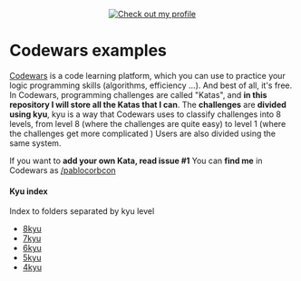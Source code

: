 <p align="center">
  <a href="https://www.codewars.com/users/pablocorbcon">
    <img src="https://www.codewars.com/users/pablocorbcon/badges/large" alt="Check out my profile">
  </a>
</p>
       
# Codewars examples
[Codewars](https://www.codewars.com) is a code learning platform, which you can use to practice your logic programming skills (algorithms, efficiency ...). And best of all, it's free.
In Codewars, programming challenges are called "Katas", and **in this repository I will store all the Katas that I can**.
The **challenges** are **divided using kyu**, kyu is a way that Codewars uses to classify challenges into 8 levels, from level 8 (where the challenges are quite easy) to level 1 (where the challenges get more complicated )
Users are also divided using the same system.

If you want to **add your own Kata, read issue #1**
You can **find me** in Codewars as [/pablocorbcon](https://ww.codewars.com/users/pablocorbcon)

#### Kyu index
Index to folders separated by kyu level
- [8kyu](8kyu/)
- [7kyu](7kyu/)
- [6kyu](6kyu/)
- [5kyu](5kyu/)
- [4kyu](4kyu/)
